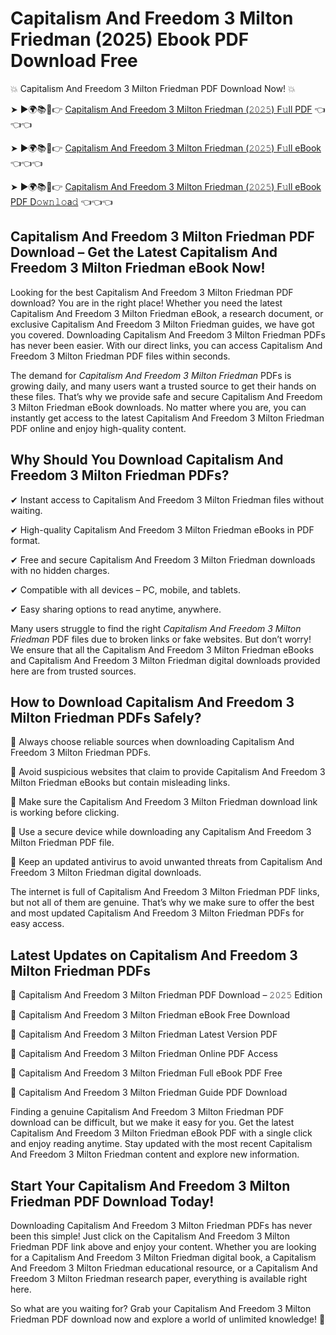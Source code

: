 # Capitalism And Freedom 3 Milton Friedman (2025) Ebook PDF Download Free

💥 Capitalism And Freedom 3 Milton Friedman PDF Download Now! 💥

➤ ►🌍📚📱👉 [Capitalism And Freedom 3 Milton Friedman (𝟸𝟶𝟸𝟻) F𝚞ll PDF](https://getpdf.xyz/capitalism-and-freedom-3-milton-friedman) 👈👈👈


➤ ►🌍📚📱👉 [Capitalism And Freedom 3 Milton Friedman (𝟸𝟶𝟸𝟻) F𝚞ll eBook](https://getpdf.xyz/capitalism-and-freedom-3-milton-friedman) 👈👈👈


➤ ►🌍📚📱👉 [Capitalism And Freedom 3 Milton Friedman (𝟸𝟶𝟸𝟻) F𝚞ll eBook PDF D𝚘𝚠𝚗𝚕𝚘a𝚍](https://getpdf.xyz/capitalism-and-freedom-3-milton-friedman) 👈👈👈


## Capitalism And Freedom 3 Milton Friedman PDF Download – Get the Latest Capitalism And Freedom 3 Milton Friedman eBook Now!

Looking for the best Capitalism And Freedom 3 Milton Friedman PDF download? You are in the right place! Whether you need the latest Capitalism And Freedom 3 Milton Friedman eBook, a research document, or exclusive Capitalism And Freedom 3 Milton Friedman guides, we have got you covered. Downloading Capitalism And Freedom 3 Milton Friedman PDFs has never been easier. With our direct links, you can access Capitalism And Freedom 3 Milton Friedman PDF files within seconds.

The demand for *Capitalism And Freedom 3 Milton Friedman* PDFs is growing daily, and many users want a trusted source to get their hands on these files. That’s why we provide safe and secure Capitalism And Freedom 3 Milton Friedman eBook downloads. No matter where you are, you can instantly get access to the latest Capitalism And Freedom 3 Milton Friedman PDF online and enjoy high-quality content.

## Why Should You Download Capitalism And Freedom 3 Milton Friedman PDFs?

✔ Instant access to Capitalism And Freedom 3 Milton Friedman files without waiting.

✔ High-quality Capitalism And Freedom 3 Milton Friedman eBooks in PDF format.

✔ Free and secure Capitalism And Freedom 3 Milton Friedman downloads with no hidden charges.

✔ Compatible with all devices – PC, mobile, and tablets.

✔ Easy sharing options to read anytime, anywhere.

Many users struggle to find the right *Capitalism And Freedom 3 Milton Friedman* PDF files due to broken links or fake websites. But don’t worry! We ensure that all the Capitalism And Freedom 3 Milton Friedman eBooks and Capitalism And Freedom 3 Milton Friedman digital downloads provided here are from trusted sources.

## How to Download Capitalism And Freedom 3 Milton Friedman PDFs Safely?

📌 Always choose reliable sources when downloading Capitalism And Freedom 3 Milton Friedman PDFs.

📌 Avoid suspicious websites that claim to provide Capitalism And Freedom 3 Milton Friedman eBooks but contain misleading links.

📌 Make sure the Capitalism And Freedom 3 Milton Friedman download link is working before clicking.

📌 Use a secure device while downloading any Capitalism And Freedom 3 Milton Friedman PDF file.

📌 Keep an updated antivirus to avoid unwanted threats from Capitalism And Freedom 3 Milton Friedman digital downloads.

The internet is full of Capitalism And Freedom 3 Milton Friedman PDF links, but not all of them are genuine. That’s why we make sure to offer the best and most updated Capitalism And Freedom 3 Milton Friedman PDFs for easy access.

## Latest Updates on Capitalism And Freedom 3 Milton Friedman PDFs

🔹 Capitalism And Freedom 3 Milton Friedman PDF Download – 𝟸𝟶𝟸𝟻 Edition

🔹 Capitalism And Freedom 3 Milton Friedman eBook Free Download

🔹 Capitalism And Freedom 3 Milton Friedman Latest Version PDF

🔹 Capitalism And Freedom 3 Milton Friedman Online PDF Access

🔹 Capitalism And Freedom 3 Milton Friedman Full eBook PDF Free

🔹 Capitalism And Freedom 3 Milton Friedman Guide PDF Download

Finding a genuine Capitalism And Freedom 3 Milton Friedman PDF download can be difficult, but we make it easy for you. Get the latest Capitalism And Freedom 3 Milton Friedman eBook PDF with a single click and enjoy reading anytime. Stay updated with the most recent Capitalism And Freedom 3 Milton Friedman content and explore new information.

## Start Your Capitalism And Freedom 3 Milton Friedman PDF Download Today!

Downloading Capitalism And Freedom 3 Milton Friedman PDFs has never been this simple! Just click on the Capitalism And Freedom 3 Milton Friedman PDF link above and enjoy your content. Whether you are looking for a Capitalism And Freedom 3 Milton Friedman digital book, a Capitalism And Freedom 3 Milton Friedman educational resource, or a Capitalism And Freedom 3 Milton Friedman research paper, everything is available right here.

So what are you waiting for? Grab your Capitalism And Freedom 3 Milton Friedman PDF download now and explore a world of unlimited knowledge! 🚀